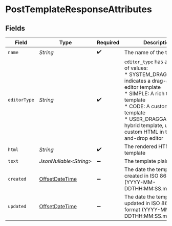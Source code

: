 # PostTemplateResponseAttributes


## Fields

| Field                                                                                                                                                                                                                                                          | Type                                                                                                                                                                                                                                                           | Required                                                                                                                                                                                                                                                       | Description                                                                                                                                                                                                                                                    | Example                                                                                                                                                                                                                                                        |
| -------------------------------------------------------------------------------------------------------------------------------------------------------------------------------------------------------------------------------------------------------------- | -------------------------------------------------------------------------------------------------------------------------------------------------------------------------------------------------------------------------------------------------------------- | -------------------------------------------------------------------------------------------------------------------------------------------------------------------------------------------------------------------------------------------------------------- | -------------------------------------------------------------------------------------------------------------------------------------------------------------------------------------------------------------------------------------------------------------- | -------------------------------------------------------------------------------------------------------------------------------------------------------------------------------------------------------------------------------------------------------------- |
| `name`                                                                                                                                                                                                                                                         | *String*                                                                                                                                                                                                                                                       | :heavy_check_mark:                                                                                                                                                                                                                                             | The name of the template                                                                                                                                                                                                                                       |                                                                                                                                                                                                                                                                |
| `editorType`                                                                                                                                                                                                                                                   | *String*                                                                                                                                                                                                                                                       | :heavy_check_mark:                                                                                                                                                                                                                                             | `editor_type` has a fixed set of values:<br/>* SYSTEM_DRAGGABLE: indicates a drag-and-drop editor template<br/>* SIMPLE: A rich text editor template<br/>* CODE: A custom HTML template<br/>* USER_DRAGGABLE: A hybrid template, using custom HTML in the drag-and-drop editor |                                                                                                                                                                                                                                                                |
| `html`                                                                                                                                                                                                                                                         | *String*                                                                                                                                                                                                                                                       | :heavy_check_mark:                                                                                                                                                                                                                                             | The rendered HTML of the template                                                                                                                                                                                                                              |                                                                                                                                                                                                                                                                |
| `text`                                                                                                                                                                                                                                                         | *JsonNullable\<String>*                                                                                                                                                                                                                                        | :heavy_minus_sign:                                                                                                                                                                                                                                             | The template plain_text                                                                                                                                                                                                                                        |                                                                                                                                                                                                                                                                |
| `created`                                                                                                                                                                                                                                                      | [OffsetDateTime](https://docs.oracle.com/javase/8/docs/api/java/time/OffsetDateTime.html)                                                                                                                                                                      | :heavy_minus_sign:                                                                                                                                                                                                                                             | The date the template was created in ISO 8601 format (YYYY-MM-DDTHH:MM:SS.mmmmmm)                                                                                                                                                                              | 2022-11-08T00:00:00+00:00                                                                                                                                                                                                                                      |
| `updated`                                                                                                                                                                                                                                                      | [OffsetDateTime](https://docs.oracle.com/javase/8/docs/api/java/time/OffsetDateTime.html)                                                                                                                                                                      | :heavy_minus_sign:                                                                                                                                                                                                                                             | The date the template was updated in ISO 8601 format (YYYY-MM-DDTHH:MM:SS.mmmmmm)                                                                                                                                                                              | 2022-11-08T00:00:00+00:00                                                                                                                                                                                                                                      |